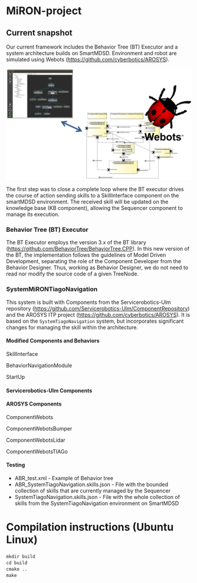 # MiRON-project

## Current snapshot

Our current framework includes the Behavior Tree (BT) Executor and a system architecture builds on SmartMDSD. Environment and robot are simulated using Webots (https://github.com/cyberbotics/AROSYS). 

![Our current framework](global_framework.png)

The first step was to close a complete loop where the BT executor drives the course of action sending skills to a SkillInterface component on the smartMDSD environment. The received skill will be updated on the knowledge base (KB component), allowing the Sequencer component to manage its execution.

### Behavior Tree (BT) Executor

The BT Executor employs the version 3.x of the BT library (https://github.com/BehaviorTree/BehaviorTree.CPP). In this new version of the BT, the implementation follows the guidelines of Model Driven Development, separating the role of the Component Developer from the Behavior Designer. Thus, working as Behavior Designer, we do not need to read nor modify the source code of a given TreeNode.

### SystemMiRONTiagoNavigation

This system is built with Components from the Servicerobotics-Ulm repository (https://github.com/Servicerobotics-Ulm/ComponentRepository) and the AROSYS ITP project (https://github.com/cyberbotics/AROSYS). It is based on the  `SystemTiagoNavigation` system, but incorporates significant changes for managing the skill within the architecture.

#### Modified Components and Behaviors

SkillInterface

BehaviorNavigationModule

StartUp

#### Servicerobotics-Ulm Components

#### AROSYS Components

ComponentWebots

ComponentWebotsBumper

ComponentWebotsLidar

ComponentWebotsTIAGo

#### Testing
- ABR_test.xml - Example of Behavior tree
- ABR_SystemTiagoNavigation.skills.json - File with the bounded collection of skills that are currently managed by the Sequencer
- SystemTiagoNavigation.skills.json - File with the whole collection of skills from the SystemTiagoNavigation environment on SmartMDSD

# Compilation instructions (Ubuntu Linux) 
`mkdir build`  
`cd build`  
`cmake ..`  
`make`
